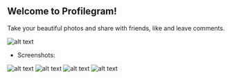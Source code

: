 ## Welcome to Profilegram!

Take your beautiful photos and share with friends, like and leave comments.

![alt text](https://i.ibb.co/Sx3QY0Q/App-QR.jpg)

- Screenshots:

![alt text](https://i.ibb.co/nRnFhtM/main-app-page-example.jpg)
![alt text](https://i.ibb.co/cbBFQsF/create-post-screen-example.jpg)
![alt text](https://i.ibb.co/y43fvdF/comment-screen-example.jpg)
![alt text](https://i.ibb.co/GPFvhpW/profile-example.jpg)
